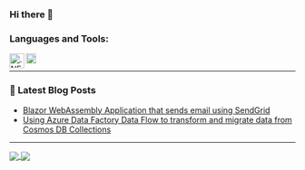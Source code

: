 ### Hi there 👋

### Languages and Tools:
<img align="left" alt=".NET Core" width="26px" src="https://upload.wikimedia.org/wikipedia/commons/thumb/e/ee/.NET_Core_Logo.svg/1200px-.NET_Core_Logo.svg.png" />
<img align="left" alt="Ethereum" width="18px" src="https://upload.wikimedia.org/wikipedia/commons/thumb/0/05/Ethereum_logo_2014.svg/125px-Ethereum_logo_2014.svg.png" />
<br />

---

### 📕 Latest Blog Posts
<!-- BLOG-POST-LIST:START -->
- [Blazor WebAssembly Application that sends email using SendGrid](https://reitter.medium.com/blazor-webassembly-application-that-sends-email-using-sendgrid-ae38dd8de964)
- [Using Azure Data Factory Data Flow to transform and migrate data from Cosmos DB Collections](https://reitter.medium.com/using-azure-data-factory-data-flow-to-transform-and-migrate-data-from-cosmos-db-collections-30dbd858eb6d)

<!--
This is a ✨ _special_ ✨ repository because its `README.md` (this file) appears on your GitHub profile.

Here are some ideas to get you started:

- 🔭 I’m currently working on ...
- 🌱 I’m currently learning ...
- 👯 I’m looking to collaborate on ...
- 🤔 I’m looking for help with ...
- 💬 Ask me about ...
- 📫 How to reach me: ...
- 😄 Pronouns: ...
- ⚡ Fun fact: ...
-->

---

<a href="https://github.com/anuraghazra/github-readme-stats">
  <img align="center" src="https://github-readme-stats.vercel.app/api?username=strykerin" />
</a>
<a href="https://github.com/anuraghazra/github-readme-stats">
  <img align="center" src="https://github-readme-stats.vercel.app/api/top-langs/?username=strykerin&layout=compact" />
</a>

